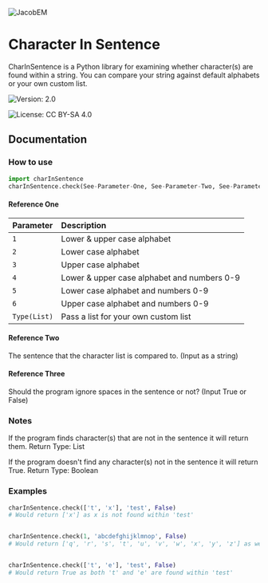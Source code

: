 ![JacobEM](https://jacobem.com/assets/media/JacobEM.png)

# Character In Sentence

CharInSentence is a Python library for examining whether character(s) are found within a string. You can compare your string against default alphabets or your own custom list.

![Version: 2.0](https://img.shields.io/badge/Version-2.0-00e0a7)

![License: CC BY-SA 4.0](https://img.shields.io/badge/License-CC--BY--SA-776bff)
## Documentation

### How to use

```py
import charInSentence
charInSentence.check(See-Parameter-One, See-Parameter-Two, See-Parameter-Three)
```

#### Reference One

| Parameter | Description                |
| :-------- | :------------------------- |
| `1` | Lower & upper case alphabet |
| `2` | Lower case alphabet |
| `3` | Upper case alphabet |
| `4` | Lower & upper case alphabet and numbers 0-9 |
| `5` | Lower case alphabet and numbers 0-9 |
| `6` | Upper case alphabet and numbers 0-9 |
| `Type(List)` | Pass a list for your own custom list |


#### Reference Two

The sentence that the character list is compared to. (Input as a string)


#### Reference Three

Should the program ignore spaces in the sentence or not? (Input True or False)

### Notes
If the program finds character(s) that are not in the sentence it will return them. Return Type: List

If the program doesn't find any character(s) not in the sentence it will return True. Return Type: Boolean

### Examples

```py
charInSentence.check(['t', 'x'], 'test', False)
# Would return ['x'] as x is not found within 'test'


charInSentence.check(1, 'abcdefghijklmnop', False)
# Would return ['q', 'r', 's', 't', 'u', 'v', 'w', 'x', 'y', 'z'] as we are checking lower case letters alphabet letters


charInSentence.check(['t', 'e'], 'test', False)
# Would return True as both 't' and 'e' are found within 'test'
```
